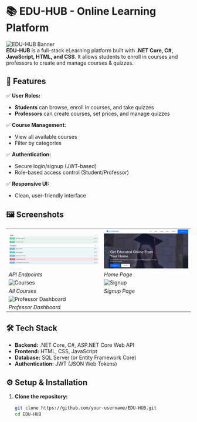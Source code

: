 # 📚 EDU-HUB - Online Learning Platform

![EDU-HUB Banner](https://via.placeholder.com/1200x400?text=EDU-HUB+eLearning+Platform)  
**EDU-HUB** is a full-stack eLearning platform built with **.NET Core, C#, JavaScript, HTML, and CSS**. It allows students to enroll in courses and professors to create and manage courses & quizzes.

## 🚀 Features

✅ **User Roles:**  
- **Students** can browse, enroll in courses, and take quizzes  
- **Professors** can create courses, set prices, and manage quizzes  

✅ **Course Management:**  
- View all available courses  
- Filter by categories  

✅ **Authentication:**  
- Secure login/signup (JWT-based)  
- Role-based access control (Student/Professor)  

✅ **Responsive UI:**  
- Clean, user-friendly interface  

## 🖼️ Screenshots

<div align="center">
  <table>
    <tr>
      <td><img src="WhatsApp Image 2025-05-20 at 18.34.34_5b09fb74.jpg" width="100%" alt="API Docs"></td>
      <td><img src="WhatsApp Image 2025-05-20 at 18.35.18_253ca619.jpg" width="100%" alt="Home Page"></td>
    </tr>
    <tr>
      <td><em>API Endpoints</em></td>
      <td><em>Home Page</em></td>
    </tr>
    <tr>
      <td><img src="WhatsApp%20Image%202025-05-20%20at%2018.35.44_48b3fa06.jpg" width="100%" alt="Courses"></td>
      <td><img src="WhatsApp%20Image%202025-05-20%20at%2018.36.04_13fb99d8.jpg" width="100%" alt="Signup"></td>
    </tr>
    <tr>
      <td><em>All Courses</em></td>
      <td><em>Signup Page</em></td>
    </tr>
    <tr>
      <td colspan="2"><img src="WhatsApp%20Image%202025-05-20%20at%2018.36.36_78eab420.jpg" width="100%" alt="Professor Dashboard"></td>
    </tr>
    <tr>
      <td colspan="2"><em>Professor Dashboard</em></td>
    </tr>
  </table>
</div>

## 🛠️ Tech Stack

- **Backend:** .NET Core, C#, ASP.NET Core Web API
- **Frontend:** HTML, CSS, JavaScript
- **Database:** SQL Server (or Entity Framework Core)
- **Authentication:** JWT (JSON Web Tokens)

## ⚙️ Setup & Installation

1. **Clone the repository:**
   ```sh
   git clone https://github.com/your-username/EDU-HUB.git
   cd EDU-HUB
